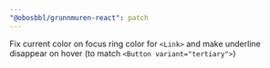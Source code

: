 ```yaml
---
"@obosbbl/grunnmuren-react": patch
---
```


Fix current color on focus ring color for `<Link>` and make underline disappear on hover (to match `<Button variant="tertiary">`)
